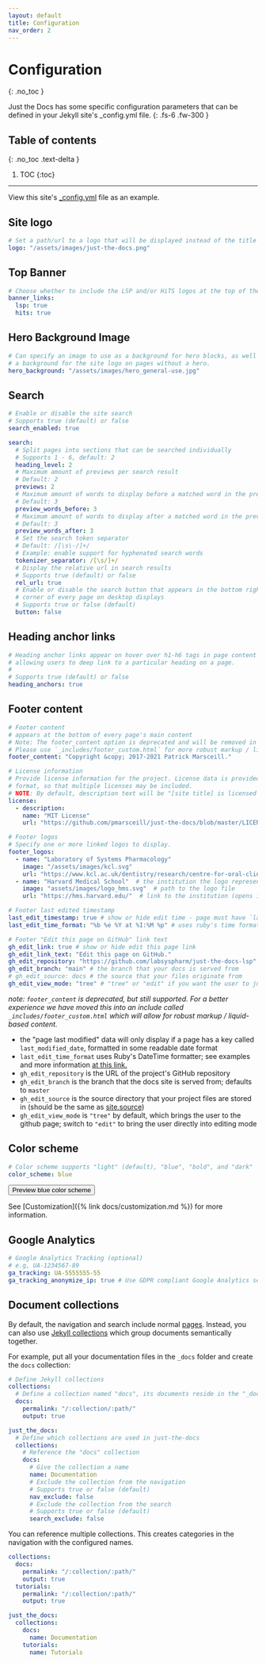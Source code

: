 ```yaml
---
layout: default
title: Configuration
nav_order: 2
---
```


# Configuration
{: .no_toc }


Just the Docs has some specific configuration parameters that can be defined in your Jekyll site's _config.yml file.
{: .fs-6 .fw-300 }

## Table of contents
{: .no_toc .text-delta }

1. TOC
{:toc}

---


View this site's [_config.yml](https://github.com/labsyspharm/just-the-docs-lsp/blob/main/_config.yml) file as an example.


## Site logo

```yaml
# Set a path/url to a logo that will be displayed instead of the title
logo: "/assets/images/just-the-docs.png"
```

## Top Banner

```yaml
# Choose whether to include the LSP and/or HiTS logos at the top of the page
banner_links:
  lsp: true
  hits: true
```

## Hero Background Image
```yaml
# Can specify an image to use as a background for hero blocks, as well as 
# a background for the site logo on pages without a hero.
hero_background: "/assets/images/hero_general-use.jpg"
```

## Search

```yaml
# Enable or disable the site search
# Supports true (default) or false
search_enabled: true

search:
  # Split pages into sections that can be searched individually
  # Supports 1 - 6, default: 2
  heading_level: 2
  # Maximum amount of previews per search result
  # Default: 2
  previews: 2
  # Maximum amount of words to display before a matched word in the preview
  # Default: 3
  preview_words_before: 3
  # Maximum amount of words to display after a matched word in the preview
  # Default: 3
  preview_words_after: 3
  # Set the search token separator
  # Default: /[\s\-/]+/
  # Example: enable support for hyphenated search words
  tokenizer_separator: /[\s/]+/
  # Display the relative url in search results
  # Supports true (default) or false
  rel_url: true
  # Enable or disable the search button that appears in the bottom right 
  # corner of every page on desktop displays
  # Supports true or false (default)
  button: false
```


## Heading anchor links

```yaml
# Heading anchor links appear on hover over h1-h6 tags in page content
# allowing users to deep link to a particular heading on a page.
#
# Supports true (default) or false
heading_anchors: true
```

## Footer content

```yaml
# Footer content
# appears at the bottom of every page's main content
# Note: The footer_content option is deprecated and will be removed in a future major release. 
# Please use `_includes/footer_custom.html` for more robust markup / liquid-based content.
footer_content: "Copyright &copy; 2017-2021 Patrick Marsceill."

# License information
# Provide license information for the project. License data is provided in list
# format, so that multiple licenses may be included.
# NOTE: By default, description text will be "[site title] is licensed under the"
license:
  - description: 
    name: "MIT License"
    url: "https://github.com/pmarsceill/just-the-docs/blob/master/LICENSE.txt" 

# Footer logos
# Specify one or more linked logos to display.
footer_logos:
  - name: "Laboratory of Systems Pharmacology"
    image: "/assets/images/kcl.svg"
    url: "https://www.kcl.ac.uk/dentistry/research/centre-for-oral-clinical-translational-sciences"
  - name: "Harvard Medical School"  # the institution the logo represents
    image: "assets/images/logo_hms.svg"  # path to the logo file
    url: "https://hms.harvard.edu/"  # link to the institution (opens in new tab)

# Footer last edited timestamp
last_edit_timestamp: true # show or hide edit time - page must have `last_modified_date` defined in the frontmatter
last_edit_time_format: "%b %e %Y at %I:%M %p" # uses ruby's time format: https://ruby-doc.org/stdlib-2.7.0/libdoc/time/rdoc/Time.html

# Footer "Edit this page on GitHub" link text
gh_edit_link: true # show or hide edit this page link
gh_edit_link_text: "Edit this page on GitHub."
gh_edit_repository: "https://github.com/labsyspharm/just-the-docs-lsp" # the github URL for your repo
gh_edit_branch: "main" # the branch that your docs is served from
# gh_edit_source: docs # the source that your files originate from
gh_edit_view_mode: "tree" # "tree" or "edit" if you want the user to jump into the editor immediately
```

_note: `footer_content` is deprecated, but still supported. For a better experience we have moved this into an include called `_includes/footer_custom.html` which will allow for robust markup / liquid-based content._

- the "page last modified" data will only display if a page has a key called `last_modified_date`, formatted in some readable date format
- `last_edit_time_format` uses Ruby's DateTime formatter; see examples and more information [at this link.](https://apidock.com/ruby/DateTime/strftime)
- `gh_edit_repository` is the URL of the project's GitHub repository
- `gh_edit_branch` is the branch that the docs site is served from; defaults to `master`
- `gh_edit_source` is the source directory that your project files are stored in (should be the same as [site.source](https://jekyllrb.com/docs/configuration/options/))
- `gh_edit_view_mode` is `"tree"` by default, which brings the user to the github page; switch to `"edit"` to bring the user directly into editing mode

## Color scheme

```yaml
# Color scheme supports "light" (default), "blue", "bold", and "dark"
color_scheme: blue
```
<button class="btn btn-primary js-toggle-blue-scheme">Preview blue color scheme</button>

<script>
const toggleBlueScheme = document.querySelector('.js-toggle-blue-scheme');

jtd.addEvent(toggleBlueScheme, 'click', function(){
  if (jtd.getTheme() === 'blue') {
    jtd.setTheme('light');
    toggleBlueScheme.textContent = 'Preview blue color scheme';
  } else {
    jtd.setTheme('blue');
    toggleBlueScheme.textContent = 'Return to light color scheme (default)';
  }
});
</script>

See [Customization]({% link docs/customization.md %}) for more information.

## Google Analytics

```yaml
# Google Analytics Tracking (optional)
# e.g, UA-1234567-89
ga_tracking: UA-5555555-55
ga_tracking_anonymize_ip: true # Use GDPR compliant Google Analytics settings (true by default)
```

## Document collections

By default, the navigation and search include normal [pages](https://jekyllrb.com/docs/pages/).
Instead, you can also use [Jekyll collections](https://jekyllrb.com/docs/collections/) which group documents semantically together.

For example, put all your documentation files in the `_docs` folder and create the `docs` collection:
```yaml
# Define Jekyll collections
collections:
  # Define a collection named "docs", its documents reside in the "_docs" directory
  docs:
    permalink: "/:collection/:path/"
    output: true

just_the_docs:
  # Define which collections are used in just-the-docs
  collections:
    # Reference the "docs" collection
    docs:
      # Give the collection a name
      name: Documentation
      # Exclude the collection from the navigation
      # Supports true or false (default)
      nav_exclude: false
      # Exclude the collection from the search
      # Supports true or false (default)
      search_exclude: false
```

You can reference multiple collections.
This creates categories in the navigation with the configured names.
```yaml
collections:
  docs:
    permalink: "/:collection/:path/"
    output: true
  tutorials:
    permalink: "/:collection/:path/"
    output: true

just_the_docs:
  collections:
    docs:
      name: Documentation
    tutorials:
      name: Tutorials
```

